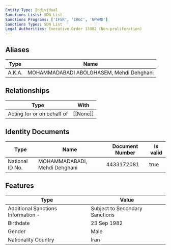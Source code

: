 ```yaml
---
Entity Type: Individual
Sanctions Lists: SDN List
Sanctions Programs: ['IFSR', 'IRGC', 'NPWMD']
Sanctions Types: SDN List
Legal Authorities: Executive Order 13382 (Non-proliferation)
---
```


## Aliases
| Type  | Name      | 
|-------|-----------|
| A.K.A. | MOHAMMADABADI ABOLGHASEM, Mehdi Dehghani |

## Relationships
| Type  | With      | 
|-------|-----------|
| Acting for or on behalf of | [[None]] |

## Identity Documents
| Type  | Name      | Document Number | Is valid |
|-------|-----------|-----------------|----------|
| National ID No. | MOHAMMADABADI, Mehdi Dehghani | 4433172081 | true |

## Features
| Type  | Value      |
|-------|------------|
| Additional Sanctions Information - | Subject to Secondary Sanctions |
| Birthdate | 23 Sep 1982 |
| Gender | Male |
| Nationality Country | Iran |

